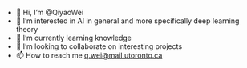 - 👋 Hi, I’m @QiyaoWei
- 👀 I’m interested in AI in general and more specifically deep learning theory
- 🌱 I’m currently learning knowledge
- 💞️ I’m looking to collaborate on interesting projects
- 📫 How to reach me q.wei@mail.utoronto.ca

<!---
QiyaoWei/QiyaoWei is a ✨ special ✨ repository because its `README.md` (this file) appears on your GitHub profile.
You can click the Preview link to take a look at your changes.
--->

